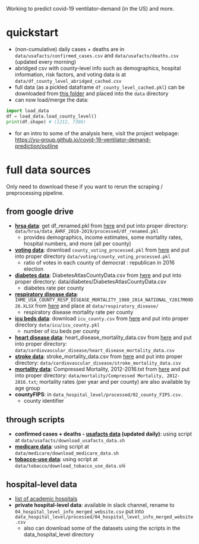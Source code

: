 Working to predict covid-19 ventilator-demand (in the US) and more.


# quickstart
- (non-cumulative) daily cases + deaths are in `data/usafacts/confirmed_cases.csv` and `data/usafacts/deaths.csv` (updated every morning)
- abridged csv with county-level info such as demographics, hospital information, risk factors, and voting data is at `data/df_county_level_abridged_cached.csv`
- full data (as a pickled dataframe `df_county_level_cached.pkl`) can be downloaded from [this folder](https://drive.google.com/drive/u/2/folders/1OfeUn8RcOfkibgjtuuVt2z9ZtzC_4Eq5) and placed into the `data` directory
- can now load/merge the data:
```python
import load_data
df = load_data.load_county_level()
print(df.shape) # (1212, 7306)
```
- for an intro to some of the analysis here, visit the project webpage: https://yu-group.github.io/covid-19-ventilator-demand-prediction/outline


# full data sources

Only need to download these if you want to rerun the scraping / preprocessing pipeline.

## from google drive
- **[hrsa data](https://data.hrsa.gov/data/download)**: get df_renamed.pkl from [here](https://drive.google.com/open?id=1OfeUn8RcOfkibgjtuuVt2z9ZtzC_4Eq5) and put into proper directory: `data/hrsa/data_AHRF_2018-2019/processed/df_renamed.pkl`
    - provides demographics, income estimates, some mortality rates, hospital numbers, and more (all per county)
- **[voting data](https://dataverse.harvard.edu/dataset.xhtml?persistentId=doi:10.7910/DVN/VOQCHQ)**: download `county_voting_processed.pkl` from [here](https://drive.google.com/drive/u/2/folders/1OfeUn8RcOfkibgjtuuVt2z9ZtzC_4Eq5) and put into proper directory `data/voting/county_voting_processed.pkl`
    - ratio of votes in each county of democrat : republican in 2016 election
- **[diabetes data](https://gis.cdc.gov/grasp/diabetes/DiabetesAtlas.html#)**: DiabetesAtlasCountyData.csv from [here](https://drive.google.com/open?id=1dfV8kEzVtMVzJKRyHVam9gsGq-WnvyHm) and put into proper directory: data/diabetes/DiabetesAtlasCountyData.csv
    - diabetes rate per county
- **[respiratory disease data](http://ghdx.healthdata.org/record/ihme-data/united-states-chronic-respiratory-disease-mortality-rates-county-1980-2014)**: `IHME_USA_COUNTY_RESP_DISEASE_MORTALITY_1980_2014_NATIONAL_Y2017M09D26.XLSX` from [here](https://drive.google.com/drive/u/2/folders/1OfeUn8RcOfkibgjtuuVt2z9ZtzC_4Eq5) and place at `data/respiratory_disease/`
    - respiratory disease mortality rate per county
- **[icu beds data](https://khn.org/news/as-coronavirus-spreads-widely-millions-of-older-americans-live-in-counties-with-no-icu-beds/)**: download `icu_county.csv` from [here](https://drive.google.com/drive/u/2/folders/1OfeUn8RcOfkibgjtuuVt2z9ZtzC_4Eq5) and put into proper directory `data/icu/icu_county.pkl`
    - number of icu beds per county
- **[heart disease data](https://nccd.cdc.gov/DHDSPAtlas/?state=County)**: heart_disease_mortality_data.csv from [here](https://drive.google.com/open?id=1glMZ7l6UxYTjBUvvFNV7Hu8QXC-j5q3C) and put into proper directory: `data/cardiovascular_disease/heart_disease_mortality_data.csv`
- **[stroke data](https://nccd.cdc.gov/DHDSPAtlas/?state=County)**: stroke_mortality_data.csv from [here](https://drive.google.com/open?id=1ozVEjSGaQcRfJYnicKvEimKpAD3umI7o) and put into proper directory: `data/cardiovascular_disease/stroke_mortality_data.csv`
- **[mortality data](https://wonder.cdc.gov/cmf-icd10.html)**: Compressed Mortality, 2012-2016.txt from [here](https://drive.google.com/open?id=1xdscgVTtM30WuR3YUYVTdgC4IbTwdFZ_) and put into proper directory: `data/mortality/Compressed Mortality, 2012-2016.txt`; mortality rates (per year and per county) are also available by age group
- **countyFIPS**: in `data_hospital_level/processed/02_county_FIPS.csv.`
    - county identifier


## through scripts
- **confirmed cases + deaths - [usafacts data](https://usafacts.org/visualizations/coronavirus-covid-19-spread-map/) (updated daily)**: using script at `data/usafacts/download_usafacts_data.sh`
- **[medicare data](https://www.cms.gov/Research-Statistics-Data-and-Systems/Statistics-Trends-and-Reports/Chronic-Conditions)**: using script at `data/medicare/download_medicare_data.sh`
- **[tobacco-use data](https://www.countyhealthrankings.org/explore-health-rankings/measures-data-sources/county-health-rankings-model/health-factors/health-behaviors/tobacco-use/adult-smoking)**: using script at `data/tobacco/download_tobacco_use_data.sh`i

## hospital-level data
- [list of academic hospitals](https://www.cms.gov/OpenPayments/Downloads/2020-Reporting-Cycle-Teaching-Hospital-List-PDF-.pdf)
- **private hospital-level data**: available in slack channel, rename to `04_hospital_level_info_merged_website.csv` put into `data_hospital_level/processed/04_hospital_level_info_merged_website.csv`
    - also can download some of the datasets using the scripts in the data_hospital_level directory